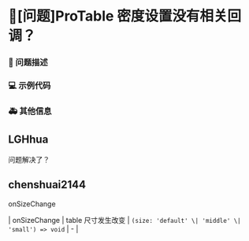 # 🧐[问题]ProTable 密度设置没有相关回调？

### 🧐 问题描述

<!--
详细地描述问题，让大家都能理解
-->

### 💻 示例代码

<!--
如果你有解决方案，在这里清晰地阐述
-->

### 🚑 其他信息

<!--
如截图等其他信息可以贴在这里
-->

## LGHhua

问题解决了？

## chenshuai2144

onSizeChange

| onSizeChange | table 尺寸发生改变 | `(size: 'default' \| 'middle' \| 'small') => void` | - |
